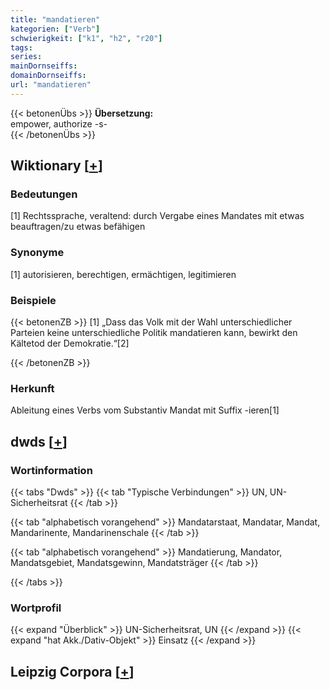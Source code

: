 ```yaml
---
title: "mandatieren"
kategorien: ["Verb"]
schwierigkeit: ["k1", "h2", "r20"]
tags:
series:
mainDornseiffs:
domainDornseiffs:
url: "mandatieren"
---
```


{{< betonenÜbs >}}
**Übersetzung:**  
empower, authorize -s-  
{{< /betonenÜbs >}}

## Wiktionary [[+](https://de.wiktionary.org/wiki/mandatieren)]

### Bedeutungen
[1] Rechtssprache, veraltend: durch Vergabe eines Mandates mit etwas beauftragen/zu etwas befähigen  

### Synonyme
[1] autorisieren, berechtigen, ermächtigen, legitimieren  

### Beispiele
{{< betonenZB >}}
[1] „Dass das Volk mit der Wahl unterschiedlicher Parteien keine unterschiedliche Politik mandatieren kann, bewirkt den Kältetod der Demokratie.“[2]  

{{< /betonenZB >}}
### Herkunft
Ableitung eines Verbs vom Substantiv Mandat mit Suffix -ieren[1]  



## dwds [[+](https://www.dwds.de/wb/mandatieren)]

### Wortinformation
{{< tabs "Dwds" >}}
{{< tab "Typische Verbindungen" >}}
UN, UN-Sicherheitsrat
{{< /tab >}}

{{< tab "alphabetisch vorangehend" >}}
Mandatarstaat, Mandatar, Mandat, Mandarinente, Mandarinenschale
{{< /tab >}}

{{< tab "alphabetisch vorangehend" >}}
Mandatierung, Mandator, Mandatsgebiet, Mandatsgewinn, Mandatsträger
{{< /tab >}}

{{< /tabs >}}

### Wortprofil
{{< expand "Überblick" >}} UN-Sicherheitsrat, UN {{< /expand >}}
{{< expand "hat Akk./Dativ-Objekt" >}} Einsatz {{< /expand >}}

## Leipzig Corpora [[+](https://corpora.uni-leipzig.de/en/res?word=mandatieren&corpusId=deu_newscrawl-public_2018)]

